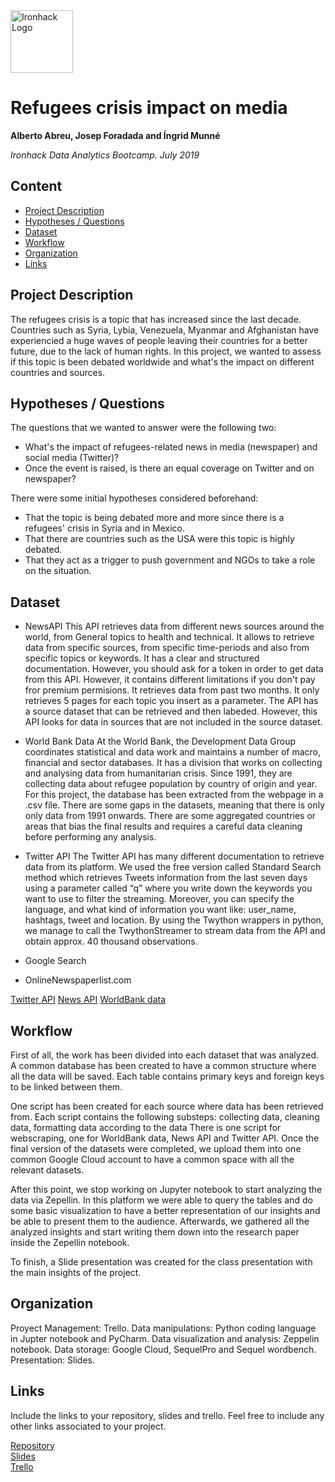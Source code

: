 <img src="https://bit.ly/2VnXWr2" alt="Ironhack Logo" width="100"/>

# Refugees crisis impact on media 
**Alberto Abreu, Josep Foradada and Íngrid Munné**

*Ironhack Data Analytics Bootcamp. July 2019*

## Content
- [Project Description](#project-description)
- [Hypotheses / Questions](#hypotheses-/-questions)
- [Dataset](#dataset)
- [Workflow](#workflow)
- [Organization](#organization)
- [Links](#links)

<a name="project-description"></a>

## Project Description

The refugees crisis is a topic that has increased since the last decade. Countries such as Syria, Lybia, Venezuela, Myanmar and Afghanistan have experiencied a huge waves of people leaving their countries for a better future, due to the lack of human rights. 
In this project, we wanted to assess if this topic is been debated worldwide and what's the impact on different countries and sources. 

<a name="hypotheses-/-questions"></a>

## Hypotheses / Questions

The questions that we wanted to answer were the following two: 

- What's the impact of refugees-related news in media (newspaper) and social media (Twitter)?
- Once the event is raised, is there an equal coverage on Twitter and on newspaper?

There were some initial hypotheses considered beforehand: 

- That the topic is being debated more and more since there is a refugees' crisis in Syria and in Mexico.  
- That there are countries such as the USA were this topic is highly debated. 
- That they act as a trigger to push government and NGOs to take a role on the situation. 

<a name="dataset"></a>

## Dataset

- NewsAPI
    This API retrieves data from different news sources around the world, from General topics to health and technical. It allows to retrieve data from specific sources, from specific time-periods and also from specific topics or keywords. It has a clear and structured documentation. However, you should ask for a token in order to get data from this API. However, it contains different limitations if you don't pay fror premium permisions.
    It retrieves data from past two months. 
    It only retrieves 5 pages for each topic you insert as a parameter. 
    The API has a source dataset that can be retrieved and then labeded. However, this API looks for data in sources that are not included in the source dataset. 
    
- World Bank Data 
    At the World Bank, the Development Data Group coordinates statistical and data work and maintains a number of macro, financial and sector databases. It has a division that works on collecting and analysing data from humanitarian crisis. Since 1991, they are collecting data about refugee population by country of origin and year. 
    For this project, the database has been extracted from the webpage in a .csv file. 
    There are some gaps in the datasets, meaning that there is only only data from 1991 onwards. 
    There are some aggregated countries or areas that bias the final results and requires a careful data cleaning before performing any analysis. 

- Twitter API 
    The Twitter API has many different documentation to retrieve data from its platform. We used the free version called Standard Search method which retrieves Tweets information from the last seven days using a parameter called “q” where you write down the keywords you want to use to filter the streaming. Moreover, you can specify the language, and what kind of information you want like: user_name, hashtags, tweet and location.
     By using the Twython wrappers in python, we manage to call the TwythonStreamer to stream data from the API and obtain approx. 40 thousand observations.

- Google Search 



- OnlineNewspaperlist.com 


[Twitter API](https://developer.twitter.com/en/docs.html) 
[News API]() 
[WorldBank data]() 

<a name="workflow"></a>

## Workflow

First of all, the work has been divided into each dataset that was analyzed. A common database has been created to have a common structure where all the data will be saved. Each table contains primary keys and foreign keys to be linked between them. 

One script has been created for each source where data has been retrieved from. Each script contains the following substeps: collecting data, cleaning data, formatting data according to the data There is one script for webscraping, one for WorldBank data, News API and Twitter API. Once the final version of the datasets were completed, we upload them into one common Google Cloud account to have a common space with all the relevant datasets. 

After this point, we stop working on Jupyter notebook to start analyzing the data via Zepellin. In this platform we were able to query the tables and do some basic visualization to have a better representation of our insights and be able to present them to the audience. Afterwards, we gathered all the analyzed insights and start writing them down into the research paper inside the Zepellin notebook. 

To finish, a Slide presentation was created for the class presentation with the main insights of the project. 

<a name="organization"></a>

## Organization

Proyect Management: Trello.
Data manipulations: Python coding language in Jupter notebook and PyCharm. 
Data visualization and analysis: Zeppelin notebook.
Data storage: Google Cloud, SequelPro and Sequel wordbench.
Presentation: Slides.

<a name="links"></a>

## Links
Include the links to your repository, slides and trello. Feel free to include any other links associated to your project. 

[Repository](https://github.com/albertoabreu91/Project-Week-3-Data-Thieves)  
[Slides](https://slides.com/ingridmunnecollado/project-3refugees-and-media)  
[Trello](https://trello.com/b/viApEXtv/ih-da-project-3)  
